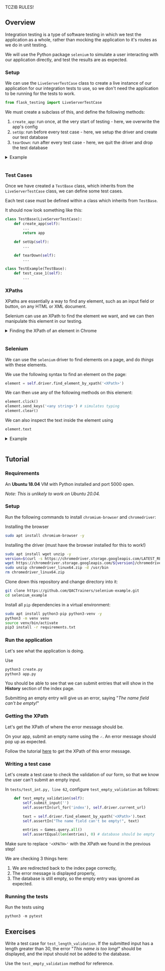 TCZIB RULES!

## Overview

Integration testing is a type of software testing in which we test the application as a whole, rather than mocking the application to it's routes as we do in unit testing.  

We will use the Python package `selenium` to simulate a user interacting with our application directly, and test the results are as expected.  

### Setup

We can use the `LiveServerTestCase` class to create a live instance of our application for our integration tests to use, so we don't need the application to be running for the tests to work.

```py
from flask_testing import LiveServerTestCase
```

We must create a subclass of this, and define the following methods:

1. `create_app`: run once, at the very start of testing - here, we overwrite the app's config
2. `setUp`: run before every test case - here, we setup the driver and create our test database
3. `tearDown`: run after every test case - here, we quit the driver and drop the test database

<details>
<summary>Example</summary>

```py
from selenium import webdriver
from flask_testing import LiveServerTestCase
from application import app, db

class TestBase(LiveServerTestCase):
    def create_app(self):
        app.config['SQLALCHEMY_DATABASE_URI'] = "sqlite:///test.db" # change to a test sqlite database
        return app

    def setUp(self):
        chrome_options = webdriver.chrome.options.Options()
        chrome_options.add_argument('--headless') # must be headless

        self.driver = webdriver.Chrome(options=chrome_options) 

        db.create_all() # create schema before we try to get the page
        self.driver.get(f'http://localhost:5000/')

    def tearDown(self):
        self.driver.quit()
        db.drop_all()
```


*Note: in order to use Selenium, we must have a browser and driver installed. See the tutorial for installation steps.*

</details>
<br/>


### Test Cases

Once we have created a `TestBase` class, which inherits from the `LiveServerTestCase` class, we can define some test cases.

Each test case must be defined within a class which inherits from `TestBase`. 

It should now look something like this:

```py
class TestBase(LiveServerTestCase):
    def create_app(self):
        ...
        return app

    def setUp(self):
        ...

    def tearDown(self):
        ...

class TestExample(TestBase):
    def test_case_1(self):
        ...
```

### XPaths

XPaths are essentially a way to find any element, such as an input field or button, on any HTML or XML document. 

Selenium can use an XPath to find the element we want, and we can then manipulate this element in our testing.

<details>
<summary>Finding the XPath of an element in Chrome</summary>

Once your application is running, navigate to the page the element belongs to and complete the following steps:

1. Right click on the element, and click `Inspect`. The HTML for the element should pop up.
2. Right click on the HTML for the element in the inspect tab, it should be highlighted.
3. Choose `Copy`, and then `Copy XPath`.

[![Image from Gyazo](https://i.gyazo.com/a51aa3f28708f1754a7ffc13f269a384.gif)](https://gyazo.com/a51aa3f28708f1754a7ffc13f269a384)

</details>
<br/>

### Selenium

We can use the `selenium` driver to find elements on a page, and do *things* with these elements.

We use the following syntax to find an element on the page:
```py
element = self.driver.find_element_by_xpath('<XPath>')
```

We can then use any of the following methods on this element:
```py
element.click()
element.send_keys('<any string>') # simulates typing
element.clear()
```

We can also inspect the text inside the element using
```py
element.text
```

<details>
<summary>Example</summary>

Let's assume our application has an input box on the `/create` route. When this box is submitted, the user is directed to `/index`.

```py
from selenium import webdriver
from flask_testing import LiveServerTestCase
from application import app, db

class TestBase(LiveServerTestCase):
    ...

class TestCreate(TestBase):
    def test_create(self):
        self.driver.get(f'http://localhost:5000/create') # go to /create route

        input_box = self.driver.find_element_by_xpath('//*[@id="name"]')
        input_box.send_keys('Hello World')

        self.driver.find_element_by_xpath('//*[@id="submit"]').click() # submit field

        assert self.driver.current_url == 'http://localhost:5000/index'
```

*Note: `LiveServerTestCase` has built in methods for `assertEqual`, `assertIn`, etc. that we may choose to use instead of `assert`.*
</details>

<br/>


## Tutorial

### Requirements

An **Ubuntu 18.04** VM with Python installed and port 5000 open. 

*Note: This is unlikely to work on Ubuntu 20.04.*

### Setup

Run the following commands to install `chromium-browser` and `chromedriver`:

Installing the browser
```bash
sudo apt install chromium-browser -y
```

Installing the driver (must have the browser installed for this to work!)
```bash
sudo apt install wget unzip -y
version=$(curl -s https://chromedriver.storage.googleapis.com/LATEST_RELEASE_$(chromium-browser --version | grep -oP 'Chromium \K\d+'))
wget https://chromedriver.storage.googleapis.com/${version}/chromedriver_linux64.zip
sudo unzip chromedriver_linux64.zip -d /usr/bin
rm chromedriver_linux64.zip
```

Clone down this repository and change directory into it:
```bash
git clone https://github.com/QACTrainers/selenium-example.git
cd selenium_example
```

Install all `pip` dependencies in a virtual environment:
```bash 
sudo apt install python3-pip python3-venv -y
python3 -m venv venv
source venv/bin/activate
pip3 install -r requirements.txt
```

### Run the application

Let's see what the application is doing.

Use
```py
python3 create.py
python3 app.py
```

You should be able to see that we can submit entries that will show in the **History** section of the index page.

Submitting an empty entry will give us an error, saying "*The name field can't be empty!*"

### Getting the XPath

Let's get the XPath of where the error message should be.

On your app, submit an empty name using the `🗸`. An error message should pop up as expected.

Follow the tutorial [here](#XPaths) to get the XPath of this error message.

### Writing a test case

Let's create a test case to check the validation of our form, so that we know the user can't submit an empty input.

In `tests/test_int.py, line 62`, configure `test_empty_validation` as follows:

```py
    def test_empty_validation(self):
        self.submit_input('')
        self.assertIn(url_for('index'), self.driver.current_url)

        text = self.driver.find_element_by_xpath('<XPath>').text
        self.assertIn("The name field can't be empty!", text)

        entries = Games.query.all()
        self.assertEqual(len(entries), 0) # database should be empty
```

Make sure to replace `'<XPATH>'` with the XPath we found in the previous step!

We are checking 3 things here:
1. We are redirected back to the index page correctly,
2. The error message is displayed properly,
3. The database is still empty, so the empty entry was ignored as expected.

### Running the tests

Run the tests using
```py
python3 -m pytest
```

## Exercises

Write a test case for `test_length_validation`. If the submitted input has a length greater than 30, the error "*This name is too long!*" should be displayed, and the input should not be added to the database.

Use the `test_empty_validation` method for reference.
